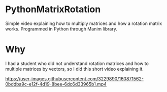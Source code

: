 # PythonMatrixRotation
Simple video explaining how to multiply matrices and how a rotation matrix works. Programmed in Python through Manim library.

# Why
I had a student who did not understand rotation matrices and how to multiple matrices by vectors, so I did this short video explaining it.


https://user-images.githubusercontent.com/3229890/160871562-0bddba9c-e12f-4d19-8bee-6dc6d33965b1.mp4


